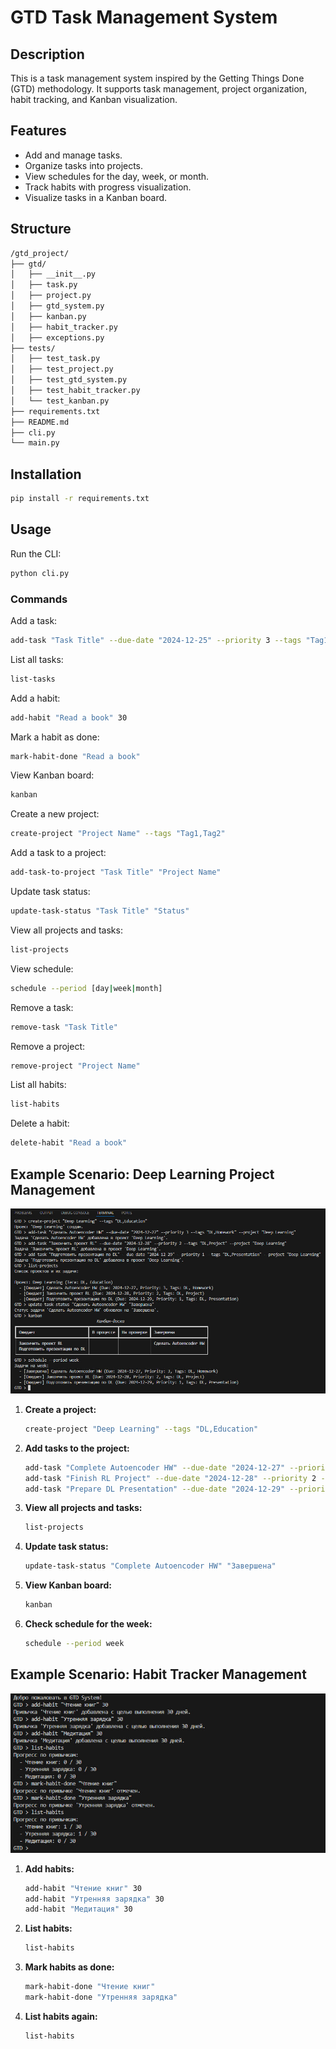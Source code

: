 # GTD Task Management System

## Description
This is a task management system inspired by the Getting Things Done (GTD) methodology. It supports task management, project organization, habit tracking, and Kanban visualization.

## Features
- Add and manage tasks.
- Organize tasks into projects.
- View schedules for the day, week, or month.
- Track habits with progress visualization.
- Visualize tasks in a Kanban board.

## Structure
```bash
/gtd_project/
├── gtd/
│   ├── __init__.py
│   ├── task.py
│   ├── project.py
│   ├── gtd_system.py
│   ├── kanban.py
│   ├── habit_tracker.py
│   ├── exceptions.py
├── tests/
│   ├── test_task.py
│   ├── test_project.py
│   ├── test_gtd_system.py
│   ├── test_habit_tracker.py
│   └── test_kanban.py
├── requirements.txt
├── README.md
├── cli.py
└── main.py
```

## Installation
```bash
pip install -r requirements.txt
```

## Usage
Run the CLI:
```bash
python cli.py
```

### Commands
Add a task:
  ```bash
  add-task "Task Title" --due-date "2024-12-25" --priority 3 --tags "Tag1,Tag2" --project "Project Name"
  ```
List all tasks:
  ```bash
  list-tasks
  ```
Add a habit:
  ```bash
  add-habit "Read a book" 30
  ```
Mark a habit as done:
  ```bash
  mark-habit-done "Read a book"
  ```
View Kanban board:
  ```bash
  kanban
  ```
Create a new project:
  ```bash
  create-project "Project Name" --tags "Tag1,Tag2"
  ```
Add a task to a project:
  ```bash
  add-task-to-project "Task Title" "Project Name"
  ```
Update task status:
  ```bash
  update-task-status "Task Title" "Status"
  ```
View all projects and tasks:
  ```bash
  list-projects
  ```
View schedule:
  ```bash
  schedule --period [day|week|month]
  ```
Remove a task:
  ```bash
  remove-task "Task Title"
  ```
Remove a project:
  ```bash
  remove-project "Project Name"
  ```
List all habits:
  ```bash
  list-habits
  ```
Delete a habit:
  ```bash
  delete-habit "Read a book"
  ```


## Example Scenario: Deep Learning Project Management

![DL](gtd_tasks_DL.jpg)

1. **Create a project:**
   ```bash
   create-project "Deep Learning" --tags "DL,Education"
   ```

2. **Add tasks to the project:**
   ```bash
   add-task "Complete Autoencoder HW" --due-date "2024-12-27" --priority 3 --tags "DL,Homework" --project "Deep Learning"
   add-task "Finish RL Project" --due-date "2024-12-28" --priority 2 --tags "DL,Project" --project "Deep Learning"
   add-task "Prepare DL Presentation" --due-date "2024-12-29" --priority 1 --tags "DL,Presentation" --project "Deep Learning"
   ```

3. **View all projects and tasks:**
   ```bash
   list-projects
   ```

4. **Update task status:**
   ```bash
   update-task-status "Complete Autoencoder HW" "Завершена"
   ```

5. **View Kanban board:**
   ```bash
   kanban
   ```

6. **Check schedule for the week:**
   ```bash
   schedule --period week
   ```

## Example Scenario: Habit Tracker Management

![DL](gtd_habits.jpg)

1. **Add habits:**
   ```bash
   add-habit "Чтение книг" 30
   add-habit "Утренняя зарядка" 30
   add-habit "Медитация" 30
   ```

2. **List habits:**
   ```bash
   list-habits
   ```

3. **Mark habits as done:**
   ```bash
   mark-habit-done "Чтение книг"
   mark-habit-done "Утренняя зарядка"
   ```

4. **List habits again:**
   ```bash
   list-habits
   ```
